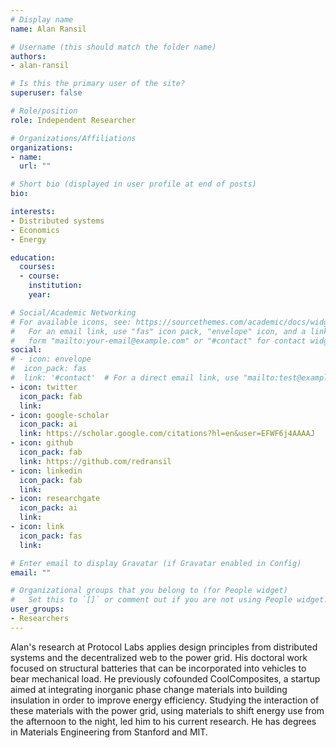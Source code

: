 ```yaml
---
# Display name
name: Alan Ransil

# Username (this should match the folder name)
authors:
- alan-ransil

# Is this the primary user of the site?
superuser: false

# Role/position
role: Independent Researcher

# Organizations/Affiliations
organizations:
- name:
  url: ""

# Short bio (displayed in user profile at end of posts)
bio:

interests:
- Distributed systems
- Economics
- Energy

education:
  courses:
  - course:
    institution:
    year:

# Social/Academic Networking
# For available icons, see: https://sourcethemes.com/academic/docs/widgets/#icons
#   For an email link, use "fas" icon pack, "envelope" icon, and a link in the
#   form "mailto:your-email@example.com" or "#contact" for contact widget.
social:
# - icon: envelope
#  icon_pack: fas
#  link: '#contact'  # For a direct email link, use "mailto:test@example.org".
- icon: twitter
  icon_pack: fab
  link:
- icon: google-scholar
  icon_pack: ai
  link: https://scholar.google.com/citations?hl=en&user=EFWF6j4AAAAJ
- icon: github
  icon_pack: fab
  link: https://github.com/redransil
- icon: linkedin
  icon_pack: fab
  link:
- icon: researchgate
  icon_pack: ai
  link:
- icon: link
  icon_pack: fas
  link:  

# Enter email to display Gravatar (if Gravatar enabled in Config)
email: ""

# Organizational groups that you belong to (for People widget)
#   Set this to `[]` or comment out if you are not using People widget.  
user_groups:
- Researchers
---
```


Alan's research at Protocol Labs applies design principles from distributed systems and the decentralized web to the power grid. His doctoral work focused on structural batteries that can be incorporated into vehicles to bear mechanical load. He previously cofounded CoolComposites, a startup aimed at integrating inorganic phase change materials into building insulation in order to improve energy efficiency. Studying the interaction of these materials with the power grid, using materials to shift energy use from the afternoon to the night, led him to his current research. He has degrees in Materials Engineering from Stanford and MIT.
